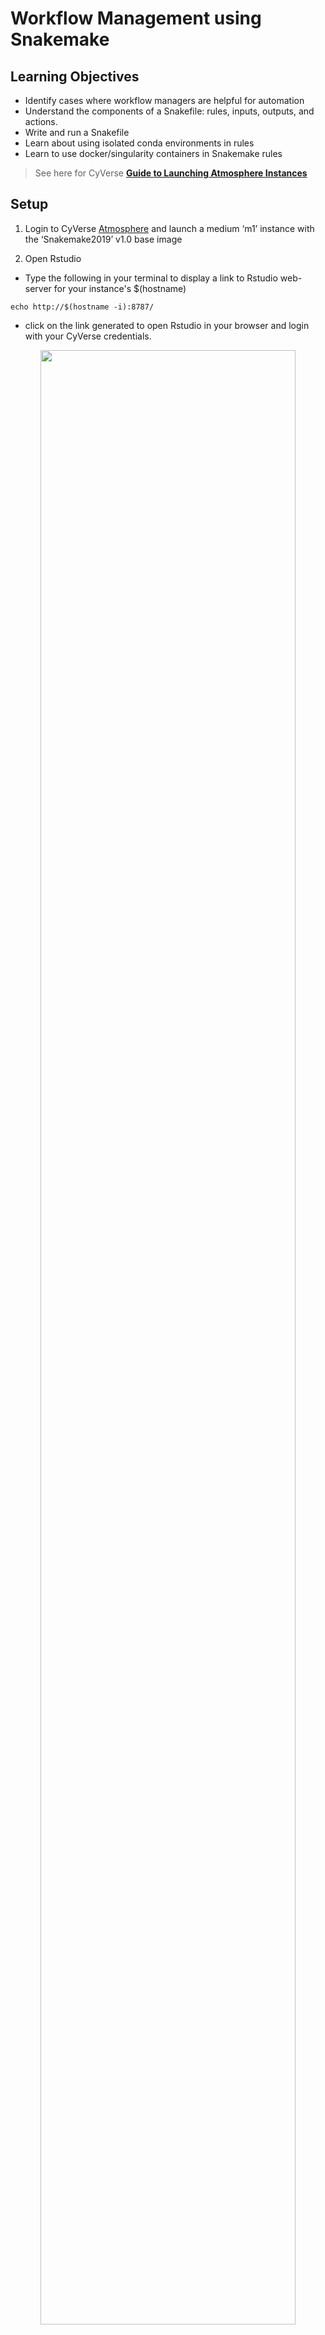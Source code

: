 # Workflow Management using Snakemake

## Learning Objectives

+ Identify cases where workflow managers are helpful for automation
+ Understand the components of a Snakefile: rules, inputs, outputs, and actions.
+ Write and run a Snakefile
+ Learn about using isolated conda environments in rules
+ Learn to use docker/singularity containers in Snakemake rules

> See here for CyVerse [**Guide to Launching Atmosphere Instances**](https://snakemake2019.readthedocs.io/en/latest/Atmosphere_Cloud.html)

## Setup

1. Login to CyVerse [Atmosphere](https://atmo.cyverse.org/application/images) and launch a medium ‘m1’ instance with the ‘Snakemake2019’ v1.0 base image

2. Open Rstudio

- Type the following in your terminal to display a link to Rstudio web-server for your instance's $(hostname)

```
echo http://$(hostname -i):8787/
```
- click on the link generated to open Rstudio in your browser and login with your CyVerse credentials.

<center><img src="img/rstudio_interface.png" width="90%"></center>
<br>

3. Activate Conda

```
echo export PATH=$PATH:/opt/miniconda3/bin >> ~/.bashrc
```

4. Then, run the following command (or start a new terminal session) in order to activate the conda environment:

```
source ~/.bashrc
```

5. Try running the following UNIX command 'which', which returns the pathnames of the files (or links) which would be executed in the current environment:

```
which snakemake
```
> it should show the absolute path of snakemake as '/opt/miniconda3/bin/snakemake'

6. Check if singularity is available in your $PATH and print version:

```
which singularity
```
> It should show the absolute path of singularity '/usr/local/bin/singularity'


- **We will be executing the same workflow [fastqc](https://www.bioinformatics.babraham.ac.uk/projects/fastqc/)--->[multiqc]()--->[trimmomatic]() as in [Basic Tutorial](https://snakemake2019.readthedocs.io/en/latest/smake_basic_tutorial.html) but, with tools being executed in singularity containers based on either Docker or Singularity builds**

7. Download data

```
mkdir data
cd data/
curl -L https://osf.io/5daup/download -o ERR458493.fastq.gz
curl -L https://osf.io/8rvh5/download -o ERR458494.fastq.gz
curl -L https://osf.io/2wvn3/download -o ERR458495.fastq.gz
curl -L https://osf.io/xju4a/download -o ERR458500.fastq.gz
curl -L https://osf.io/nmqe6/download -o ERR458501.fastq.gz
curl -L https://osf.io/qfsze/download -o ERR458502.fastq.gz
```

## Introduction to Snakemake

The Snakemake workflow management system is a tool to create reproducible and
scalable data analyses. It orchestrates and keeps track of all the different
steps of workflows that have been run so you don't have to! It has a lot of
wonderful features that can be invoked for different applications, making it
very flexible while maintaining human interpretability.  

There are many different tools that researchers use to automate computational
workflows. We selected snakemake for the following reasons:

+ It’s free, open-source, and conda-installable
+ Snakemake works cross-platform (Windows, MacOS, Linux) and is compatible with
all HPC schedulers. It works on laptops, the cloud, and clusters without
modification to the main workflow (as long as you have enough compute
resources!).
+ Snakemake is written using Python, but supports bash and R code as well.
+ Anything that you can do in Python, you can do with Snakemake (since you can
pretty much execute arbitrary Python code anywhere).

Like other workflow management systems, Snakemake allows you to:

+ Keep a record of how your scripts are used and what their input dependencies
are
+ Run multiple steps in sequence, parallelizing where possible
+ Automatically detect if something changes and then reprocess data if needed

Our goal is to automate the first two steps (FastQC MultiQC) of our example
workflow using snakemake!

<center><img src="img/wms_syntax.png" width="90%"></center>
<br>

## Starting with Snakemake

Snakemake workflows are built around **rules**. The diagram below shows the
anatomy of a snakemake rule:

<center><img src="img/smake_rule.png" width="90%"></center>
<br>

Let's make a rule to run `fastqc` on one of our samples below. We'll put this
rule in a file called `Snakefile`.

```
# This rule will run fastqc on the specified input file.
rule fastqc_raw:
    input: "data/ERR458493.fastq.gz"
    output:
        "fastqc_raw/ERR458493_fastqc.html",
        "fastqc_raw/ERR458493_fastqc.zip"
    shell:'''
    fastqc -o fastqc_raw {input}
    '''
```

Let's try and run our Snakefile! Return to the command line and run `snakemake`.

```
snakemake
```

You should see output that starts like this:

```
Building DAG of jobs...
Using shell: /bin/bash
Provided cores: 1
Rules claiming more threads will be scaled down.
Job counts:
	count	jobs
	1	fastqc_raw
	1

[Tue Jul  2 19:10:26 2019]
rule fastqc_raw:
    input: data/ERR458493.fastq.gz
    output: fastqc_raw/ERR458493_fastqc.html, fastqc_raw/ERR458493_fastqc.zip
    jobid: 0

```

Let's check that the output file is there:

```
ls fastqc_raw/*fastqc*
```

Yay! Snakemake ran the thing!

We can also use better organization. Let's **specify a different output folder**
for our fastqc results

```
# This rule will run fastqc on the specified input file
# (replace the prior fastqc_raw rule with this new rule)
rule fastqc_raw:
    input: "data/ERR458493.fastq.gz"
    output:
        "fastqc_raw/ERR458493_fastqc.html",
        "fastqc_raw/ERR458493_fastqc.zip"
    shell:'''
    fastqc -o fastqc_raw {input}
    '''
```

If we look in our directory, we should now see a `fastqc_raw` directory, even
though we didn't create it:

```
ls
```

Snakemake created this directory for us. We can look inside it to see if it
really ran our command:

```
ls fastqc_raw
```

## Creating a pipeline with snakemake

We told snakemake to do something, and it did it. Let's add another rule to our
Snakefile telling snakemake to do something else. This time, we'll run multiqc.

```
# Run fastqc on the specified input file
rule fastqc_raw:
    input: "data/ERR458493.fastq.gz"
    output:
        "fastqc_raw/ERR458493_fastqc.html",
        "fastqc_raw/ERR458493_fastqc.zip"
    shell:'''
    fastqc -o fastqc_raw {input}
    '''

# Run multiqc on the results of the fastqc_raw rule
rule multiqc_raw:
    input: "fastqc_raw/ERR458493_fastqc.zip"
    output: "fastqc_raw/multiqc_report.html"
    shell:'''
    multiqc -o fastqc_raw fastqc_raw
    '''
```

We see output like this:

```
Building DAG of jobs...
Nothing to be done.
Complete log: /Users/tr/2019_angus/.snakemake/log/2019-07-02T191640.002744.snakemake.log
```

However, when we look at the output directory `fastqc_raw`, we see that our
multiqc file does not exist! Bad Snakemake! Bad!!

Snakemake looks for a `rule all` in a file as the final file it needs to
produce in a workflow. Once this file is defined, it will go back through all
other rules looking for which ordered sequence of rules will produce all of the
files necessary to get the final file(s) specified in `rule all`. For this point
in our workflow, this is our fastqc sample directory.. Let's add a rule all.

```
rule all:
    input:
        "fastqc_raw/multiqc_report.html"

rule fastqc_raw:
    input: "data/ERR458493.fastq.gz"
    output:
        "fastqc_raw/ERR458493_fastqc.html",
        "fastqc_raw/ERR458493_fastqc.zip"
    shell:'''
    fastqc -o fastqc_raw {input}
    '''

rule multiqc_raw:
    input: "fastqc_raw/ERR458493_fastqc.html"
    output: "fastqc_raw/multiqc_report.html"
    shell:'''
    multiqc -o fastqc_raw fastqc_raw
    '''
```

And it worked! Now we see output like this:

```
Building DAG of jobs...
Using shell: /bin/bash
Provided cores: 1
Rules claiming more threads will be scaled down.
Job counts:
	count	jobs
	1	all
	1	multiqc_raw
	2
```

Snakemake now has two processes it's keeping track of.

<center><img src="img/dag_one.png" width="30%"></center>
<br>

## Using Snakemake to process multiple files

So far we've been using snakemake to process one sample. However, we have 6!
Snakemake is can be flexibly extended to more samples using wildcards.

We already saw wildcards previously.

When we specified the output file path with `{input}`, `{input}` was a
wildcard. The wildcard is equivalent to the value we specified for `{input}`.

```
rule fastqc_raw:
    input: "data/ERR458493.fastq.gz"
    output:
        "fastqc_raw/ERR458493_fastqc.html",
        "fastqc_raw/ERR458493_fastqc.zip"
    shell:'''
    fastqc -o fastqc_raw {input}
    '''
```

We can create our own wildcard too. This is really handy for running our
workflow on all of our samples.  

```
# Create a list of strings containing all of our sample names

SAMPLES=['ERR458493', 'ERR458494', 'ERR458495', 'ERR458500', 'ERR458501',
'ERR458502']

rule all:
    input:
        "fastqc_raw/multiqc_report.html"

rule fastqc_raw:
    input: "data/{sample}.fastq.gz"
    output:
        "fastqc_raw/{sample}_fastqc.html",
        "fastqc_raw/{sample}_fastqc.zip"
    shell:'''
    fastqc -o fastqc_raw {input}
    '''

rule multiqc_raw:
    input: expand("fastqc_raw/{sample}_fastqc.html", sample = SAMPLES)
    output: "fastqc_raw/multiqc_report.html"
    shell:'''
    multiqc -o fastqc_raw fastqc_raw
    '''
```

We can run this again at the terminal.

```
snakemake
```

And we have now run these rules for each of our samples!

Note that we added new syntax here as well. We define a variable at the top
of the snakefile call `SAMPLES`. Snakemake solves the values for the wildcard
`{sample}` the last time that see that wildcard. However, we need to `expand`
the wildcard using the `expand` function, and tell snakemake in which variable
to look for the values.

<center><img src="img/dag_multiple.png" width="90%"></center>
<br>


### Helpful guidelines

+ Indentation is important, use two or four spaces for each indentation.
+ Define your target (final output) files in rule all
+ Use unique extensions or directories for each rule to avoid wildcard collisions

## Snakemake Additional Features

#### dry-run

```
snakemake -n
```
#### print shell commands

```
snakemake –p
```
#### print reason for execution

```
snakemake -r
```
#### execute the workflow with 8 cores

```
snakemake --cores 8
```
#### run the workflow on a SLURM cluster

```
snakemake --cluster-config cluster.yml --cluster \
  "sbatch -A {cluster.account} -t {cluster.time}"
```
#### Visualize entire workflow diagram

```
snakemake --dag | dot -Tpng > dag.png
```
The DAG png file should look something as shown above.

### Snakemake Report

Snakemake can automatically generate detailed self-contained HTML reports that
encompass runtime statistics, provenance information, workflow topology and
results.

To create the report, run

```
snakemake --report report.html
```

View sample report [here](img/report.html)

### Using Singularity/Docker containers in Snakemake

```
# Create a list of strings containing all of our sample names
SAMPLES=['ERR458493', 'ERR458494', 'ERR458495', 'ERR458500', 'ERR458501',
'ERR458502']

rule all:
    input:
        "fastqc_raw/multiqc_report.html"

rule fastqc_raw:
    input: "data/{sample}.fastq.gz"
    output:
        "fastqc_raw/{sample}_fastqc.html",
        "fastqc_raw/{sample}_fastqc.zip"
    singularity:
        "docker://sateeshperi/fastqc"      
    shell:'''
    fastqc -o fastqc_raw {input}
    '''

rule multiqc_raw:
    input: expand("fastqc_raw/{sample}_fastqc.html", sample = SAMPLES)
    output: "fastqc_raw/multiqc_report.html"
    singularity:
        "docker://sateeshperi/multiqc"
    shell:'''
    multiqc -o fastqc_raw fastqc_raw
    '''
```

Save the file as Snakefile and execute Snakemake in your terminal by:

```
snakemake --use-singularity
```

- Dockerfiles used in this workflow
  + [fastqc](https://github.com/sateeshperi/fastqc_docker/blob/master/Dockerfile)
  + [multiqc](https://github.com/sateeshperi/multiqc_docker/blob/master/Dockerfile)
  + [trimmomatic](https://github.com/sateeshperi/trimmomatic_docker/Dockerfile)

### Specifying software required for a rule

**You can specify software on a per-rule basis! This is really helpful when
you have incompatible software requirements for different rules, or want to run
on a cluster, or want to make your workflow reproducible.**

For example, if you create a file `env_fastqc.yml` with the following content:

```
channels:
  - conda-forge
  - bioconda
  - defaults
dependencies:
  - fastqc==0.11.8
```

and then change the fastqc rule to look like this:

```
rule fastqc_raw:
    input: "data/{sample}.fastq.gz"
    output:
        "fastqc_raw/{sample}_fastqc.html",
        "fastqc_raw/{sample}_fastqc.zip"
    conda:
        "env_fastqc.yml"
    shell:'''
      fastqc -o fastqc_raw {input}
      '''
```

you can now run snakemake like so,

```
snakemake --use-conda
```

and for that rule, snakemake will install the specified software and
and dependencies in its own environment,  with the specified version.

This aids in reproducibility, in addition to the practical advantages of
isolating software installs from each other.

## Resources

+ [Snakemake Documentation]()

+ Here are some great
[Snakemake Workflows](https://github.com/snakemake-workflows). Check out the
RNAseq-STAR-DESEq2 workflow [here](https://github.com/snakemake-workflows/rna-seq-star-deseq2).

+ [snakemake paper](https://academic.oup.com/bioinformatics/article/28/19/2520/290322)

+ [Snakemake Carpentry Lesson](https://hpc-carpentry.github.io/hpc-python/)



![](/img/logos/minion.gif)

> **Note: It is advisable to delete your instance if you are not planning to use it in future to save valuable resources. However if you want to use it in future, you can suspend it. See [**Instance Maintenace**](https://snakemake2019.readthedocs.io/en/latest/Atmosphere_Cloud.html#instance-maintenance) for more info**

---------------------------

**Snakemake2019 v1.0** [Atmosphere Image Specifications](https://atmo.cyverse.org/application/images/1687)
